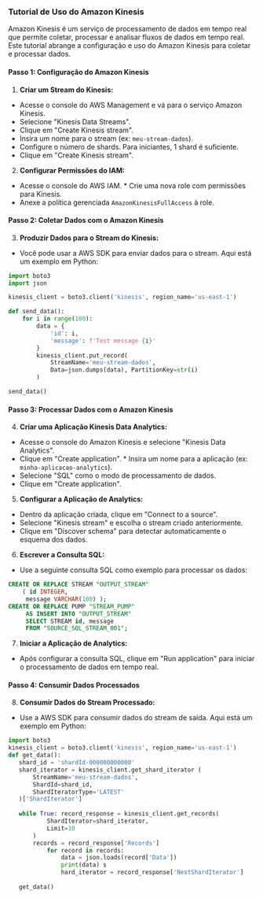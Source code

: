 ### Tutorial de Uso do Amazon Kinesis 
Amazon Kinesis é um serviço de processamento de dados em tempo real que permite coletar, processar e analisar fluxos de dados em tempo real. Este tutorial abrange a configuração e uso do Amazon Kinesis para coletar e processar dados. 

#### Passo 1: Configuração do Amazon Kinesis 

1. **Criar um Stream do Kinesis:** 
* Acesse o console do AWS Management e vá para o serviço Amazon Kinesis. 
* Selecione "Kinesis Data Streams". 
* Clique em "Create Kinesis stream". 
* Insira um nome para o stream (ex: `meu-stream-dados`). 
* Configure o número de shards. Para iniciantes, 1 shard é suficiente. 
* Clique em "Create Kinesis stream".

2. **Configurar Permissões do IAM:** 
* Acesse o console do AWS IAM. * Crie uma nova role com permissões para Kinesis. 
* Anexe a política gerenciada `AmazonKinesisFullAccess` à role. 

#### Passo 2: Coletar Dados com o Amazon Kinesis 

3. **Produzir Dados para o Stream do Kinesis:** 
* Você pode usar a AWS SDK para enviar dados para o stream. Aqui está um exemplo em Python:  
```python 
import boto3
import json 

kinesis_client = boto3.client('kinesis', region_name='us-east-1') 

def send_data(): 
    for i in range(100): 
        data = { 
            'id': i, 
            'message': f'Test message {i}' 
        } 
        kinesis_client.put_record( 
            StreamName='meu-stream-dados', 
            Data=json.dumps(data), PartitionKey=str(i)
        ) 

send_data()
``` 

#### Passo 3: Processar Dados com o Amazon Kinesis 

4. **Criar uma Aplicação Kinesis Data Analytics:** 
* Acesse o console do Amazon Kinesis e selecione "Kinesis Data Analytics". 
* Clique em "Create application". * Insira um nome para a aplicação (ex: `minha-aplicacao-analytics`). 
* Selecione "SQL" como o modo de processamento de dados. 
* Clique em "Create application". 

5. **Configurar a Aplicação de Analytics:** 
* Dentro da aplicação criada, clique em "Connect to a source". 
* Selecione "Kinesis stream" e escolha o stream criado anteriormente. 
* Clique em "Discover schema" para detectar automaticamente o esquema dos dados. 

6. **Escrever a Consulta SQL:** 
* Use a seguinte consulta SQL como exemplo para processar os dados:   
```sql 
CREATE OR REPLACE STREAM "OUTPUT_STREAM" 
    ( id INTEGER,
     message VARCHAR(100) );
CREATE OR REPLACE PUMP "STREAM_PUMP"
     AS INSERT INTO "OUTPUT_STREAM" 
     SELECT STREAM id, message
     FROM "SOURCE_SQL_STREAM_001";
```
 
 7. **Iniciar a Aplicação de Analytics:** 
 * Após configurar a consulta SQL, clique em "Run application" para iniciar o processamento de dados em tempo real. 
 
 #### Passo 4: Consumir Dados Processados 
 
 8. **Consumir Dados do Stream Processado:** 
 * Use a AWS SDK para consumir dados do stream de saída. Aqui está um exemplo em Python: 
 ```python
 import boto3 
 kinesis_client = boto3.client('kinesis', region_name='us-east-1') 
 def get_data(): 
    shard_id = 'shardId-000000000000' 
    shard_iterator = kinesis_client.get_shard_iterator (                        
        StreamName='meu-stream-dados',
        ShardId=shard_id,     
        ShardIteratorType='LATEST' 
    )['ShardIterator'] 
    
    while True: record_response = kinesis_client.get_records(              
            ShardIterator=shard_iterator,
            Limit=10 
        ) 
        records = record_response['Records'] 
            for record in records: 
                data = json.loads(record['Data']) 
                print(data) s
                hard_iterator = record_response['NextShardIterator'] 
        
    get_data()
 ```


